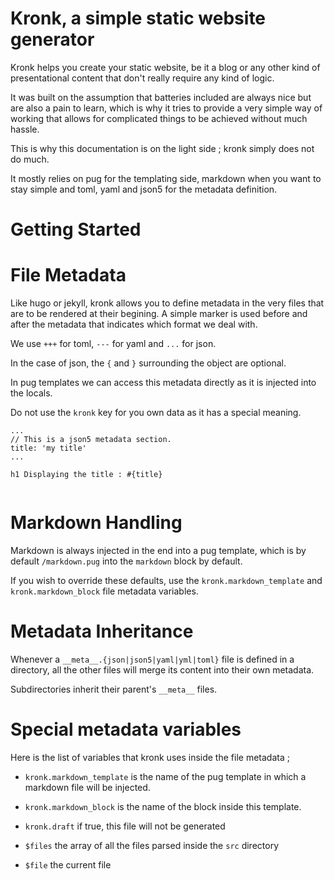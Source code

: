 Kronk, a simple static website generator
========================================

Kronk helps you create your static website, be it a blog or any other kind
of presentational content that don't really require any kind of logic.

It was built on the assumption that batteries included are always nice but
are also a pain to learn, which is why it tries to provide a very simple
way of working that allows for complicated things to be achieved without
much hassle.

This is why this documentation is on the light side ; kronk simply does not do much.

It mostly relies on pug for the templating side, markdown when you want to stay simple and
toml, yaml and json5 for the metadata definition.

Getting Started
===============


File Metadata
=============

Like hugo or jekyll, kronk allows you to define metadata in the very files that
are to be rendered at their begining. A simple marker is used before and after the
metadata that indicates which format we deal with.

We use `+++` for toml, `---` for yaml and `...` for json.

In the case of json, the `{` and `}` surrounding the object are optional.

In pug templates we can access this metadata directly as it is injected into the locals.

Do not use the `kronk` key for you own data as it has a special meaning.

```jade
...
// This is a json5 metadata section.
title: 'my title'
...

h1 Displaying the title : #{title}


```

Markdown Handling
=================

Markdown is always injected in the end into a pug template, which is by default `/markdown.pug` into
the `markdown` block by default.

If you wish to override these defaults, use the `kronk.markdown_template` and `kronk.markdown_block` file metadata variables.


Metadata Inheritance
====================

Whenever a `__meta__.{json|json5|yaml|yml|toml}` file is defined in a directory,
all the other files will merge its content into their own metadata.

Subdirectories inherit their parent's `__meta__` files.


Special metadata variables
==========================

Here is the list of variables that kronk uses inside the file metadata ;

* `kronk.markdown_template` is the name of the pug template in which a markdown file will be injected.
* `kronk.markdown_block` is the name of the block inside this template.
* `kronk.draft` if true, this file will not be generated

* `$files` the array of all the files parsed inside the `src` directory
* `$file` the current file

